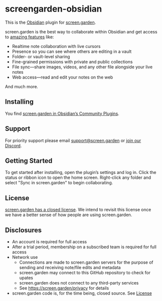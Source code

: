 # screengarden-obsidian

This is the [Obsidian](https://obsidian.md) plugin for [screen.garden](https://screen.garden).

screen.garden is the best way to collaborate within Obsidian and get access to [amazing features](https://screen.garden/features) like:

- Realtime note collaboration with live cursors
- Presence so you can see where others are editing in a vault
- Folder- or vault-level sharing
- Fine-grained permissions with private and public collections
- File sync—share images, videos, and any other file alongside your live notes
- Web access—read and edit your notes on the web

And much more.

## Installing

You find [screen.garden in Obsidian’s Community Plugins](obsidian://show-plugin?id=screengarden-obsidian).

## Support

For priority support please email [support@screen.garden](mailto:support@screen.garden) or [join our Discord](https://discord.gg/nQgX68RJPj).

## Getting Started

To get started after installing, open the plugin’s settings and log in. Click the status or ribbon icon to open the home screen. Right-click any folder and select "Sync in screen.garden" to begin collaborating.

## License

[screen.garden has a closed license](./LICENSE.md). We intend to revisit this license once we have a better sense of how people are using screen.garden.

## Disclosures

- An account is required for full access
- After a trial period, membership on a subscribed team is required for full access
- Network use
  - Connections are made to screen.garden servers for the purpose of sending and receiving note/file edits and metadata
  - screen.garden may connect to this GitHub repository to check for upates
  - screen.garden does not connect to any third-party services
  - See https://screen.garden/privacy for details
- screen.garden code is, for the time being, closed source. See [License](#license)
